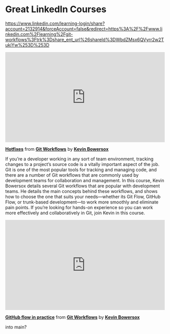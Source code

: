 <h1>Great LinkedIn Courses</h1>

https://www.linkedin.com/learning-login/share?account=2132914&forceAccount=false&redirect=https%3A%2F%2Fwww.linkedin.com%2Flearning%2Fgit-workflows%3Ftrk%3Dshare_ent_url%26shareId%3DWbdZMsx6QVyrr2w2TukiYw%253D%253D

<div style="position:relative;height:0;padding-bottom:56.25%"><iframe width="640" height="360" src="https://www.linkedin.com/learning/embed/git-workflows/hotfixes?autoplay=false&claim=AQFBvDZ2n_Hu3AAAAYgwczqet3XKZ0aBNf9qcVt5byvkTmY1ySnxXgwvap3OUmwJ2SmVHF6OUigCuxuOvfw-z93Aq6zDvKua19JLqSoM-QDWQbBiSlBf5OHyCljfrlX2iVciIxM-nOx0fqCr9LtrgtxUhwA7WVxO46R5TSJXu9QyeNr7OUmIb9nnubieMZILs5xWDaEozrqvAwhxESuD8VFtUAtKwBTaKkTkl5iYcC8FGY7xWl9DJ7R0fEm_UWyDRbaPCK52xoh57dbqY5vFKi8mnm0LYSprvGC5iuqfsn5e7EIWb02SQ7RWy5aXgyiDqzTuULyugecy5r57WFUmJeFduvyfmkKjdhZZwFBlM6pujjusIKpRKV8xjwk3TGsKCqim0HYeYK_Bwm9puwimsByFM1kUbCP3MD6cM6KJhFu20L3okbgt137SNdSeATHXuFT-DmHz8gei71HGfdZzW_jtUHtRvRZNVKAhjoCfk-NFv40_gQgYJD8ABKDjvP1svlau-CKylZBhOo5fxngRkyzUbd4OshsTKa6klZKDQnC12sH_Xdqklj6mZ1u3krBHunT62-ePvZG1ST-Lia1H5WHWnjGo0FhaCcfEBfMMJDgaNw9I_OEdf-UhKPFYBiUqN_UAwYTCpfDdTTRkMcPAsjAal2qiolJIj3baDW6caA53MDC34Afhf_7Ta1c1ABu94Qr1RrWA-jHEQ-lu1h3oOHnIaasaEGil_L63_Hm8HEIRsiro3ZZwz7_41p6-sSVU0RqqL4OThnyiBb8Ot3oAufLaHkAX6VCpH2S9dJR02Mpiy3qNMmQy3DLvua58KYCwQ_zh7qA9JmuVwS-ndj2CwfGsn_lKg4Yc5qhbr9P5G5UTko_jPmfbRk8sJyc-PahM6gcAbtoNVrJY2RA02tfUpPn5GCEEAm-UH2hbwGoKI7x8gZKkF8-5FC12pRjfyHPwHSmLP6Bh3yJEjyPsF2qCrxqUBvnS4pi8mHq2n_s_Kg-PiAxIkdWSInUbTSHK-zBA2IjsjBK0nvWZt-wJ7hMQ9XYi96_XNvLCh_DoGsbPhQQ40wfVXheXof1aiEcGpiMTTqal-Hh9aZhdEh4_BY8Q5dEuxgGhH4Mk7mUy1XW20ziyIGopZW-EgWc7822GcuPt4G5BRuIGdHgNsTHsEXe2ibPjlXakLOjXh8DAa8fsaaJ1C7-xP4bYk360mLlkT8Kv-EyU0MCSY7JYBEy7gx-T&lipi=urn%3Ali%3Apage%3Ad_learning_content%3BIqFaE0zIQb255aHnBaggRQ%3D%3D&licu" mozallowfullscreen="true" webkitallowfullscreen="true" allowfullscreen="true" frameborder="0" style="position:absolute;width:100%;height:100%;left:0"></iframe></div><p><strong><a href="https://www.linkedin.com/learning/git-workflows/hotfixes?trk=embed_lil">Hotfixes</a></strong> from <strong><a href="https://www.linkedin.com/learning/git-workflows?trk=embed_lil">Git Workflows</a></strong> by <strong><a href="https://www.linkedin.com/learning/instructors/kevin-bowersox?trk=embed_lil">Kevin Bowersox</a></strong></p>


If you’re a developer working in any sort of team environment, tracking changes to a project’s source code is a vitally important aspect of the job. Git is one of the most popular tools for tracking and managing code, and there are a number of Git workflows that are commonly used by development teams for collaboration and management. In this course, Kevin Bowersox details several Git workflows that are popular with development teams. He details the main concepts behind these workflows, and shows how to choose the one that suits your needs—whether its Git Flow, GitHub Flow, or trunk-based development—to work more smoothly and eliminate pain points. If you’re looking for hands-on experience so you can work more effectively and collaboratively in Git, join Kevin in this course.



<div style="position:relative;height:0;padding-bottom:56.25%"><iframe width="640" height="360" src="https://www.linkedin.com/learning/embed/git-workflows/github-flow-in-practice?autoplay=false&claim=AQGdlydIaqnVwQAAAYgwlMvZN8bPRfkCwQ1UbutzX4dl3oDiAw1WiNCn6u0MBeNCAZNQrAHdPSjv7b3bHFuhBPUlm5ZzVCPOnwQZW7zFJBF4TVYuI4AOPvFkB57USWMF-hdnM4szgUhQX6vOP66lX7RldhrA9GrQOEEc6b1Dv19yNbAWxb7N-N8pAysYIkO3ykfrCb0CfbZMTzirqYzeMSLAmzqjI-zZiSmp6cGrF_gyCfQI6Ymtv6b4xH2vazUGS-QS6ejnRdOG4xHo0S3J-Y4E-OrJu5DG2LD-RA_USxi4uZvkTejWpp4EtQJrfsw7YfYb0T5JcJ5bs_gzGI4G2SyjQk_mtNu2iItEWPv7kxYVw3K_n0sR60o9BFSoO-UiMmCnn3fYXXABy3fxeZeu_oO3ZEHcUWJ3JibZRRWvkSFpOCj7PShEZmlnGRknHVJTzpbfrRVBBGVHghTMeyhSoJiCOXtYzjEjOOWmInhz9cddUh78g_yi2uXW9r74ndJkyiI872lL3syIIE-ysJM8RvRgduT3JSLQLdze83zfdrjHTrdsZq_Px3aNkJnOpgHBocZ8bSEhUEAUsn3AlGyko8OXC7CRK-0BzjxW1ltLL2xij69SVH8KgRV2kH3f_Vyr7xJoTXbo8CsnuJsDurbhTKFeTI-UFLVTPc1OrjK32nf-7ch9GM6gpDCtupwiZFv1HphjFN7DZXOJ4RPn0OGY6lCX-oEv9cLMgiS00QQcXbFOJm3hKH6HpwIsKL9jYc2r9Rxo1xKta_1UdlytpayQhZAteM32tN2HGoaRXQVt_1T-RMYy8ME9vd3XSUHfV2LYzOxmszQkaWdAQjD6h2Df3JctO2ZHuzSW08-CzKqvmq5rSUyQhpkt0rJL45O_6g71Lkp6BEMwQTjHO6TrYjVvwQy3Zr24Oo5BFxm7kQmfvm3ZdUkIP9BeVKeWjRHN89jGeN-19N_UP3aP8CmzXoKAGK6BHvA2bWS2bPOO3MC2dkzf8LR2cqX_9ZhRKy7dpa2U_aR-XWdu9qWaLF6X9ssH2nKHMMcYDrwnhZ0hBdpJMrjFBTl2GeLegvPDj6XuR2UPfE71VgJj-hSw4jh5XKa3VT4KUefZbONEnxcp9yDDLXeQUyirXBDqYDMesqqK-74FqUnKMnNB0EVYd2zqckCTZKNFO3fbC44987Pj9McX-CP9P_sRa73fLfMSO29LkukHTGartt-5KOlh84OsBXQc&lipi=urn%3Ali%3Apage%3Ad_learning_content%3B%2BDZgRcIWTiyXzs%2FuLrXlXA%3D%3D&licu" mozallowfullscreen="true" webkitallowfullscreen="true" allowfullscreen="true" frameborder="0" style="position:absolute;width:100%;height:100%;left:0"></iframe></div><p><strong><a href="https://www.linkedin.com/learning/git-workflows/github-flow-in-practice?trk=embed_lil">GitHub flow in practice</a></strong> from <strong><a href="https://www.linkedin.com/learning/git-workflows?trk=embed_lil">Git Workflows</a></strong> by <strong><a href="https://www.linkedin.com/learning/instructors/kevin-bowersox?trk=embed_lil">Kevin Bowersox</a></strong></p>

into main?